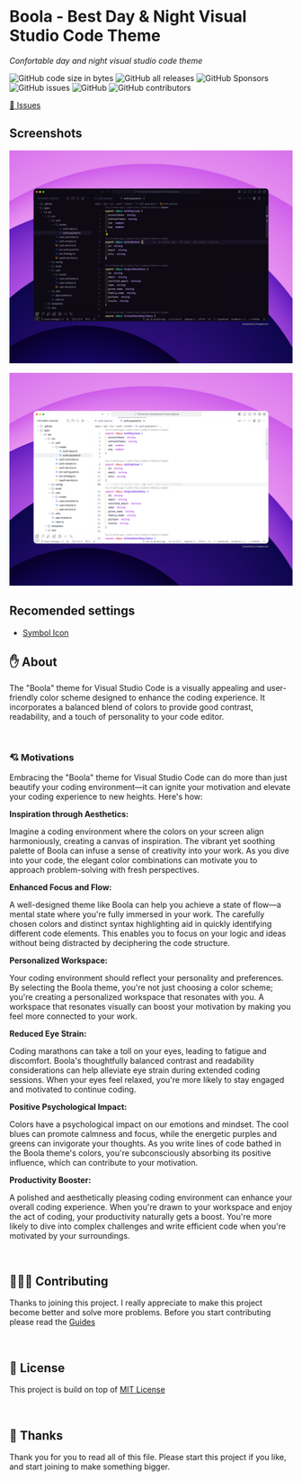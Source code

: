 # Boola - Best Day & Night Visual Studio Code Theme

_Confortable day and night visual studio code theme_

![GitHub code size in bytes](https://img.shields.io/github/languages/code-size/nyomansunima/boola?color=pink&label=Code%20Size)
![GitHub all releases](https://img.shields.io/github/downloads/nyomansunima/boola/total)
![GitHub Sponsors](https://img.shields.io/github/sponsors/nyomansunima?color=violet)
![GitHub issues](https://img.shields.io/github/issues/nyomansunima/boola?color=red)
![GitHub](https://img.shields.io/github/license/nyomansunima/boola)
![GitHub contributors](https://img.shields.io/github/contributors/nyomansunima/boola?color=green)

[🐛 Issues](https://github.com/nyomansunima/boola/issues)

## Screenshots

![Dark](https://raw.githubusercontent.com/nyomansunima/boola/main/assets/screenshot-dark.png)

![Light](https://raw.githubusercontent.com/nyomansunima/boola/main/assets/screenshot-light.png)

## Recomended settings

- [Symbol Icon](https://marketplace.visualstudio.com/items?itemName=miguelsolorio.symbols)

## ✋ About

The "Boola" theme for Visual Studio Code is a visually appealing and user-friendly color scheme designed to enhance the coding experience. It incorporates a balanced blend of colors to provide good contrast, readability, and a touch of personality to your code editor.

<br/>

### 💘 Motivations

Embracing the "Boola" theme for Visual Studio Code can do more than just beautify your coding environment—it can ignite your motivation and elevate your coding experience to new heights. Here's how:

**Inspiration through Aesthetics:**

Imagine a coding environment where the colors on your screen align harmoniously, creating a canvas of inspiration. The vibrant yet soothing palette of Boola can infuse a sense of creativity into your work. As you dive into your code, the elegant color combinations can motivate you to approach problem-solving with fresh perspectives.

**Enhanced Focus and Flow:**

A well-designed theme like Boola can help you achieve a state of flow—a mental state where you're fully immersed in your work. The carefully chosen colors and distinct syntax highlighting aid in quickly identifying different code elements. This enables you to focus on your logic and ideas without being distracted by deciphering the code structure.

**Personalized Workspace:**

Your coding environment should reflect your personality and preferences. By selecting the Boola theme, you're not just choosing a color scheme; you're creating a personalized workspace that resonates with you. A workspace that resonates visually can boost your motivation by making you feel more connected to your work.

**Reduced Eye Strain:**

Coding marathons can take a toll on your eyes, leading to fatigue and discomfort. Boola's thoughtfully balanced contrast and readability considerations can help alleviate eye strain during extended coding sessions. When your eyes feel relaxed, you're more likely to stay engaged and motivated to continue coding.

**Positive Psychological Impact:**

Colors have a psychological impact on our emotions and mindset. The cool blues can promote calmness and focus, while the energetic purples and greens can invigorate your thoughts. As you write lines of code bathed in the Boola theme's colors, you're subconsciously absorbing its positive influence, which can contribute to your motivation.

**Productivity Booster:**

A polished and aesthetically pleasing coding environment can enhance your overall coding experience. When you're drawn to your workspace and enjoy the act of coding, your productivity naturally gets a boost. You're more likely to dive into complex challenges and write efficient code when you're motivated by your surroundings.

<br/>

<!-- CONTRIBUTINGS -->

## 🧑🏿‍💻 Contributing

Thanks to joining this project. I really appreciate to make this project become better and solve more problems. Before you start contributing please read the [Guides](.CONTRIBUTING.md)

<br/>

<!-- LICENSE -->

## 🪪 License

This project is build on top of [MIT License](LICENSE)

<br/>

## 🎉 Thanks

Thank you for you to read all of this file. Please start this project if you like, and start joining to make something bigger.

